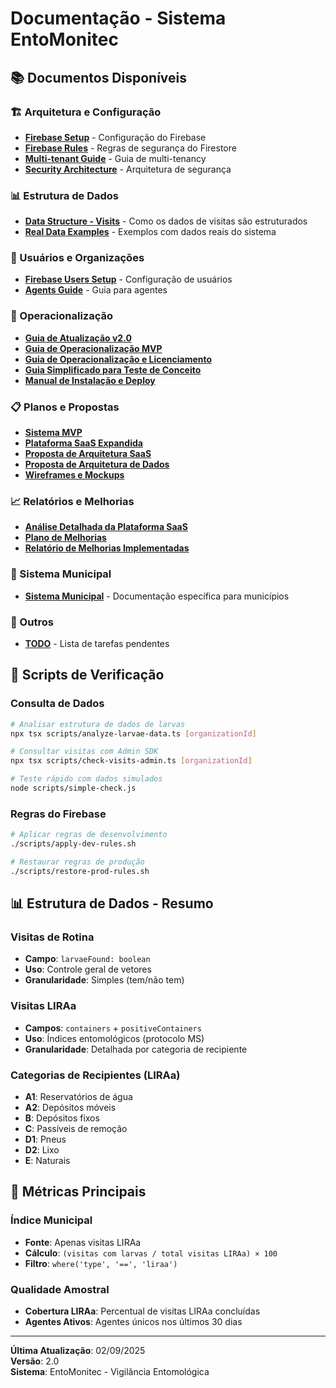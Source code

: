 # Documentação - Sistema EntoMonitec

## 📚 Documentos Disponíveis

### 🏗️ Arquitetura e Configuração
- [**Firebase Setup**](./firebase-setup.md) - Configuração do Firebase
- [**Firebase Rules**](./firebase-rules.md) - Regras de segurança do Firestore
- [**Multi-tenant Guide**](./multi-tenant-guide.md) - Guia de multi-tenancy
- [**Security Architecture**](./security-architecture.md) - Arquitetura de segurança

### 📊 Estrutura de Dados
- [**Data Structure - Visits**](./data-structure-visits.md) - Como os dados de visitas são estruturados
- [**Real Data Examples**](./real-data-examples.md) - Exemplos com dados reais do sistema

### 👥 Usuários e Organizações
- [**Firebase Users Setup**](./firebase-users-setup.md) - Configuração de usuários
- [**Agents Guide**](./AGENTS.md) - Guia para agentes

### 🚀 Operacionalização
- [**Guia de Atualização v2.0**](./Guia%20de%20Atualização%20do%20Sistema%20-%20Vigilância%20Entomológica%20v2.0.md)
- [**Guia de Operacionalização MVP**](./Guia%20de%20Operacionalização%20do%20Sistema%20de%20Vigilância%20Entomológica%20para%20MVP.md)
- [**Guia de Operacionalização e Licenciamento**](./Guia%20de%20Operacionalização%20e%20Licenciamento%20do%20Sistema%20de%20Vigilância%20Entomológica.md)
- [**Guia Simplificado para Teste de Conceito**](./Guia%20Simplificado%20para%20Teste%20de%20Conceito%20do%20Sistema%20de%20Vigilância%20Entomológica.md)
- [**Manual de Instalação e Deploy**](./Manual%20de%20Instalação%20e%20Deploy%20-%20Sistema%20de%20Vigilância%20Entomológica.md)

### 📋 Planos e Propostas
- [**Sistema MVP**](./Sistema%20de%20Vigilância%20Entomológica%20-%20MVP.md)
- [**Plataforma SaaS Expandida**](./Sistema%20de%20Vigilância%20Entomológica%20-%20Plataforma%20SaaS%20Expandida.md)
- [**Proposta de Arquitetura SaaS**](./Proposta%20de%20Arquitetura%20do%20Sistema%20SaaS%20de%20Vigilância%20Entomológica.md)
- [**Proposta de Arquitetura de Dados**](./Proposta%20de%20Arquitetura%20de%20Dados%20para%20a%20Plataforma%20SaaS%20de%20Vigilância%20Entomológica.md)
- [**Wireframes e Mockups**](./Wireframes%20e%20Mockups%20para%20a%20Plataforma%20SaaS%20de%20Vigilância%20Entomológica.md)

### 📈 Relatórios e Melhorias
- [**Análise Detalhada da Plataforma SaaS**](./Análise%20Detalhada%20da%20Plataforma%20SaaS%20para%20Vigilância%20Entomológica.md)
- [**Plano de Melhorias**](./Plano%20de%20Melhorias%20do%20Sistema%20de%20Vigilância%20Entomológica.md)
- [**Relatório de Melhorias Implementadas**](./Relatório%20de%20Melhorias%20Implementadas%20-%20Sistema%20de%20Vigilância%20Entomológica.md)

### 🏢 Sistema Municipal
- [**Sistema Municipal**](./MUNICIPAL_SYSTEM.md) - Documentação específica para municípios

### 📝 Outros
- [**TODO**](./todo.md) - Lista de tarefas pendentes

## 🔧 Scripts de Verificação

### Consulta de Dados
```bash
# Analisar estrutura de dados de larvas
npx tsx scripts/analyze-larvae-data.ts [organizationId]

# Consultar visitas com Admin SDK
npx tsx scripts/check-visits-admin.ts [organizationId]

# Teste rápido com dados simulados
node scripts/simple-check.js
```

### Regras do Firebase
```bash
# Aplicar regras de desenvolvimento
./scripts/apply-dev-rules.sh

# Restaurar regras de produção
./scripts/restore-prod-rules.sh
```

## 📊 Estrutura de Dados - Resumo

### Visitas de Rotina
- **Campo**: `larvaeFound: boolean`
- **Uso**: Controle geral de vetores
- **Granularidade**: Simples (tem/não tem)

### Visitas LIRAa
- **Campos**: `containers` + `positiveContainers`
- **Uso**: Índices entomológicos (protocolo MS)
- **Granularidade**: Detalhada por categoria de recipiente

### Categorias de Recipientes (LIRAa)
- **A1**: Reservatórios de água
- **A2**: Depósitos móveis
- **B**: Depósitos fixos
- **C**: Passíveis de remoção
- **D1**: Pneus
- **D2**: Lixo
- **E**: Naturais

## 🎯 Métricas Principais

### Índice Municipal
- **Fonte**: Apenas visitas LIRAa
- **Cálculo**: `(visitas com larvas / total visitas LIRAa) × 100`
- **Filtro**: `where('type', '==', 'liraa')`

### Qualidade Amostral
- **Cobertura LIRAa**: Percentual de visitas LIRAa concluídas
- **Agentes Ativos**: Agentes únicos nos últimos 30 dias

---

**Última Atualização**: 02/09/2025  
**Versão**: 2.0  
**Sistema**: EntoMonitec - Vigilância Entomológica


